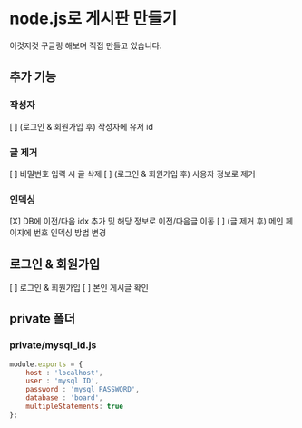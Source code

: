# node.js로 게시판 만들기

이것저것 구글링 해보며 직접 만들고 있습니다.


## 추가 기능

### 작성자
[ ] (로그인 & 회원가입 후) 작성자에 유저 id

### 글 제거
[ ] 비밀번호 입력 시 글 삭제
[ ] (로그인 & 회원가입 후) 사용자 정보로 제거

### 인덱싱
[X] DB에 이전/다음 idx 추가 및 해당 정보로 이전/다음글 이동
[ ] (글 제거 후) 메인 페이지에 번호 인덱싱 방법 변경

## 로그인 & 회원가입
[ ] 로그인 & 회원가입
[ ] 본인 게시글 확인

## private 폴더

### private/mysql_id.js
```js
module.exports = {
    host : 'localhost',
    user : 'mysql ID',
    password : 'mysql PASSWORD',
    database : 'board',
    multipleStatements: true
};
```